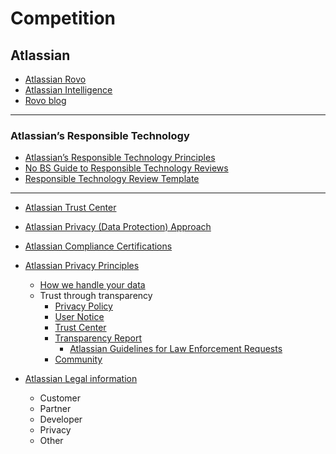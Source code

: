 # Competition

## Atlassian

- [Atlassian Rovo](https://www.atlassian.com/software/rovo)
- [Atlassian Intelligence](https://www.atlassian.com/platform/artificial-intelligence)
- [Rovo blog](https://www.atlassian.com/blog/announcements/introducing-atlassian-rovo-ai)

---

### Atlassian’s Responsible Technology

- [Atlassian’s Responsible Technology Principles](https://www.atlassian.com/trust/responsible-tech-principles)
- [No BS Guide to Responsible Technology Reviews](https://wac-cdn.atlassian.com/dam/jcr:91e0a2aa-35a2-4bb1-9735-5d84bb15877c/Atlassian%20No%20BS%20Guide%20to%20Responsible%20Technology%20Reviews_Jan2024.pdf)
- [Responsible Technology Review Template](https://wac-cdn.atlassian.com/dam/jcr:e2651569-2ad9-4bfc-8ce0-d5d803529d2e/Atlassian%20Responsible%20Technology%20Review%20Template_Nov2023.pdf)

---

- [Atlassian Trust Center](https://www.atlassian.com/trust)
- [Atlassian Privacy (Data Protection) Approach](https://www.atlassian.com/trust/data-protection?tab=privacy)
- [Atlassian Compliance Certifications](https://www.atlassian.com/trust/compliance/resources)
- [Atlassian Privacy Principles](https://www.atlassian.com/trust/privacy/principles)
    - [How we handle your data](https://www.atlassian.com/trust/privacy/how-we-handle-your-data)
    - Trust through transparency
        - [Privacy Policy](https://www.atlassian.com/legal/privacy-policy#what-this-policy-covers)
        - [User Notice](https://www.atlassian.com/legal/user-notice#atlassian-user-notice)
        - [Trust Center](https://www.atlassian.com/trust)
        - [Transparency Report](https://www.atlassian.com/trust/privacy/transparency-report)
            - [Atlassian Guidelines for Law Enforcement Requests](https://www.atlassian.com/trust/privacy/guidelines-for-law-enforcement)
        - [Community](https://community.atlassian.com/)

- [Atlassian Legal information](https://www.atlassian.com/legal)
    - Customer
    - Partner
    - Developer
    - Privacy
    - Other